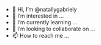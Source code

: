 - 👋 Hi, I’m @natallygabriely
- 👀 I’m interested in ...
- 🌱 I’m currently learning ...
- 💞️ I’m looking to collaborate on ...
- 📫 How to reach me ...

<!---
natallygabriely/natallygabriely is a ✨ special ✨ repository because its `README.md` (this file) appears on your GitHub profile.
You can click the Preview link to take a look at your changes.
--->
